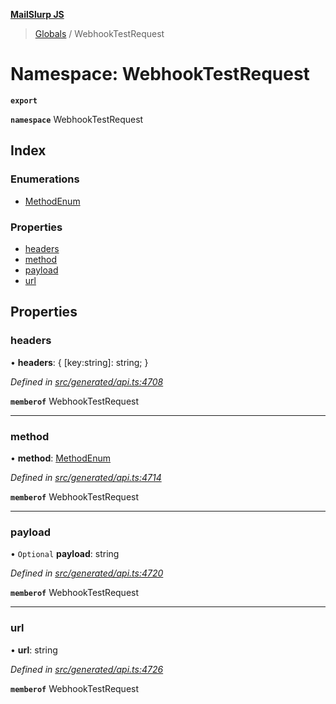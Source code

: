 **[MailSlurp JS](../README.md)**

> [Globals](../README.md) / WebhookTestRequest

# Namespace: WebhookTestRequest

**`export`** 

**`namespace`** WebhookTestRequest

## Index

### Enumerations

* [MethodEnum](../enums/webhooktestrequest.methodenum.md)

### Properties

* [headers](webhooktestrequest.md#headers)
* [method](webhooktestrequest.md#method)
* [payload](webhooktestrequest.md#payload)
* [url](webhooktestrequest.md#url)

## Properties

### headers

•  **headers**: { [key:string]: string;  }

*Defined in [src/generated/api.ts:4708](https://github.com/mailslurp/mailslurp-client/blob/c83a162/src/generated/api.ts#L4708)*

**`memberof`** WebhookTestRequest

___

### method

•  **method**: [MethodEnum](../enums/webhooktestrequest.methodenum.md)

*Defined in [src/generated/api.ts:4714](https://github.com/mailslurp/mailslurp-client/blob/c83a162/src/generated/api.ts#L4714)*

**`memberof`** WebhookTestRequest

___

### payload

• `Optional` **payload**: string

*Defined in [src/generated/api.ts:4720](https://github.com/mailslurp/mailslurp-client/blob/c83a162/src/generated/api.ts#L4720)*

**`memberof`** WebhookTestRequest

___

### url

•  **url**: string

*Defined in [src/generated/api.ts:4726](https://github.com/mailslurp/mailslurp-client/blob/c83a162/src/generated/api.ts#L4726)*

**`memberof`** WebhookTestRequest
